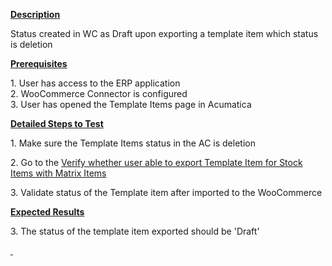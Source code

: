 
<div class="wiki-content">
<p><strong><u>Description</u></strong></p>
<p>Status created in WC as Draft upon exporting a template item which status is&nbsp;deletion</p>
<p style="margin-left: 0.0in;"><strong><u>Prerequisites</u></strong>&nbsp;</p>
<p style="margin-left: 0.0in;">1. User has access to the ERP application<br />2. WooCommerce Connector is configured<br />3. User has opened the Template Items page in Acumatica</p>
<p style="margin-left: 0.0in;"><strong><u>Detailed Steps to Test</u></strong>&nbsp;</p>
<p>1. Make sure the Template Items status in the AC is&nbsp;deletion</p>
<p style="margin-left: 0.0in;">2. Go to the&nbsp;<a href="https://wiki.acumatica.com/x/_gmXC" rel="nofollow">Verify whether user able to export Template Item for Stock Items with Matrix Items</a><a href="https://wiki.acumatica.com/x/_gmXC" rel="nofollow"></a></p>
<p style="margin-left: 0.0in;">3. Validate status of the Template item after imported to the WooCommerce</p>
<p style="margin-left: 0.0in;"><strong><u>Expected Results</u></strong>&nbsp;</p>
<p style="margin-left: 0.0in;">3. The status of the template item exported should be 'Draft'</p></div>
<div>
<div><a class="like-button" href="https://wiki.acumatica.com/display/AD/09.+Verify+whether+the+Item+Status+created+in+WC+as+Draft+upon+exporting+a+template+item+which+status+is+Inactive"><span class="aui-icon aui-icon-small aui-iconfont-like" style="color: rgb(112,112,112);">&nbsp;</span></a></div></div>
